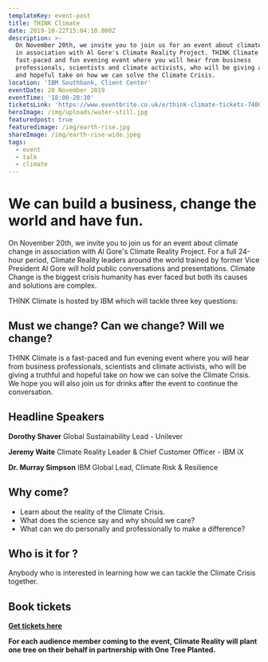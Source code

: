 ```yaml
---
templateKey: event-post
title: THINK Climate
date: 2019-10-22T15:04:10.000Z
description: >-
  On November 20th, we invite you to join us for an event about climate change
  in association with Al Gore's Climate Reality Project. THINK Climate is a
  fast-paced and fun evening event where you will hear from business
  professionals, scientists and climate activists, who will be giving a truthful
  and hopeful take on how we can solve the Climate Crisis.
location: 'IBM Southbank, Client Center'
eventDate: 20 November 2019
eventTime: '18:00-20:30'
ticketsLink: 'https://www.eventbrite.co.uk/e/think-climate-tickets-74001529567'
heroImage: /img/uploads/water-still.jpg
featuredpost: true
featuredimage: /img/earth-rise.jpg
shareImage: /img/earth-rise-wide.jpeg
tags:
  - event
  - talk
  - climate
---
```

# We can build a business, change the world and have fun.

On November 20th, we invite you to join us for an event about climate change in association with Al Gore's Climate Reality Project. For a full 24-hour period, Climate Reality leaders around the world trained by former Vice President Al Gore will hold public conversations and presentations. Climate Change is the biggest crisis humanity has ever faced but both its causes and solutions are complex.

THINK Climate is hosted by IBM which will tackle three key questions:

## Must we change? Can we change? Will we change?

THINK Climate is a fast-paced and fun evening event where you will hear from business professionals, scientists and climate activists, who will be giving a truthful and hopeful take on how we can solve the Climate Crisis. We hope you will also join us for drinks after the event to continue the conversation.

## Headline Speakers

**Dorothy Shaver**
Global Sustainability
Lead - Unilever

**Jeremy Waite**
Climate Reality Leader & Chief
Customer Officer - IBM iX

**Dr. Murray Simpson**
IBM Global Lead, Climate
Risk & Resilience

## Why come?
* Learn about the reality of the Climate Crisis.
* What does the science say and why should we care?
* What can we do personally and professionally to make a difference?

## Who is it for ?

Anybody who is interested in learning how we can tackle the Climate Crisis together.

## Book tickets

**<a href="https://www.eventbrite.co.uk/e/think-climate-tickets-74001529567" target="_blank">Get tickets here</a>**

**For each audience member coming to the event, Climate Reality will plant one tree on their behalf in partnership with One Tree Planted.**
